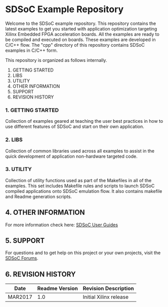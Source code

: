 SDSoC Example Repository 
===========================

Welcome to the SDSoC example repository. This repository contains the latest examples to get you started with application optimization targeting Xilinx Embedded FPGA acceleration boards. All the examples are ready to be compiled and executed on boards. These examples are developed in C/C++ flow. The "cpp" directory of this repository contains SDSoC examples in C/C++ form.

This repository is organized as follows internally.

1. GETTING STARTED
2. LIBS
3. UTILITY
4. OTHER INFORMATION
5. SUPPORT
6. REVISION HISTORY


### 1. GETTING STARTED

Collection of examples geared at teaching the user best practices in how to use different features of SDSoC and start on their own application. 

### 2. LIBS

Collection of common libraries used across all examples to assist in the quick development of application non-hardware targeted code. 

### 3. UTILITY

Collection of utility functions used as part of the Makefiles in all of the examples. This set includes Makefile rules and scripts to launch SDSoC compiled applications onto SDSoC emulation flow. It also contains makefile and Readme generation scripts. 


## 4. OTHER INFORMATION

For more information check here:
[SDSoC User Guides][]

## 5. SUPPORT
For questions and to get help on this project or your own projects, visit the [SDSoC Forums][].

## 6. REVISION HISTORY

Date    | Readme Version | Revision Description
--------|----------------|-------------------------
MAR2017 | 1.0            | Initial Xilinx release



[SDSoC Forums]: https://forums.xilinx.com/t5/SDSoC-Development-Environment/bd-p/sdsoc
[SDSoC User Guides]: https://www.xilinx.com/support/documentation/sw_manuals/xilinx2016_4/ug1027-sdsoc-user-guide.pdf


